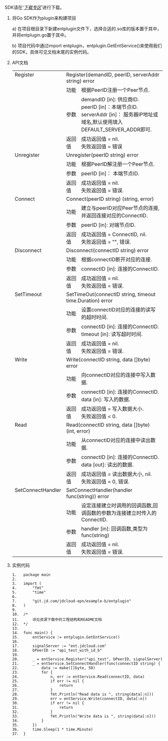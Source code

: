 SDK请在‘*[下载专区](../Download-Center.md)*’进行下载。

1. 将Go SDK作为plugin来构建项目

   a) 在项目根目录下新建entplugin文件下，选择合适的.so库的版本置于其中，并将entplugin.go置于其中。

   b) 项目代码中通过import entplugin，entplugin.GetEntService()来使用我们的SDK，具体可见文档末尾的实例代码。

2. API文档

   <table>
     <tr valign="top">
       <td rowspan="4">Register</td>
       <td colspan="2">Register(demandID, peerID, serverAddr string) error</td>
     </tr>
     <tr>
       <td>功能</td>
       <td>根据PeerID注册一个Peer节点.</td>
     </tr>
     <tr>
       <td>参数</td>
       <td>demandID [in]: 供应商ID.<br>
   		peerID [in]：本端节点ID.<br>
   		serverAddr [in]： 服务器IP地址或域名,默认使用填入DEFAULT_SERVER_ADDR即可.
   	</td>
     </tr>
     <tr>
       <td width="10%">返回值</td>
       <td>成功返回值 = nil.<br>
   		失败返回值 = 错误
   	</td>
     </tr>
     <tr valign="top">
       <td rowspan="4">Unregister</td>
       <td colspan="2">Unregister(peerID string) error</td>
     </tr>
     <tr>
       <td>功能</td>
       <td>根据PeerID解注册一个Peer节点.</td>
     </tr>
     <tr>
       <td>参数</td>
       <td>peerID [in]： 本端节点ID.</td>
     </tr>
     <tr>
       <td>返回值</td>
       <td>成功返回值 = nil.<br>
   		失败返回值 = 错误.
   	</td>
     </tr>
     <tr valign="top">
       <td rowspan="4">Connect</td>
       <td colspan="2">Connect(peerID string) (string, error)</td>
     </tr>
     <tr>
       <td>功能</td>
       <td>建立与peerID对应Peer节点的连接,并返回连接对应的ConnectID.</td>
     </tr>
     <tr>
       <td>参数</td>
       <td>peerID [in]: 对端节点ID.</td>
     </tr>
     <tr>
       <td>返回值</td>
       <td>成功返回值 = ConnectID, nil.<br>
   		失败返回值 = "", 错误.
   	</td>
     </tr>
     <tr valign="top">
       <td rowspan="4">Disconnect</td>
       <td colspan="2">Disconnect(connectID string) error</td>
     </tr>
     <tr>
       <td>功能</td>
       <td>根据connectID断开对应的连接.</td>
     </tr>
     <tr>
       <td>参数</td>
       <td>connectID [in]: 连接的ConnectID.</td>
     </tr>
     <tr>
       <td>返回值</td>
       <td>成功返回值 = nil.<br>
   		失败返回值 = 错误.
   	</td>
     </tr>
     <tr valign="top">
       <td rowspan="4">SetTimeout</td>
       <td colspan="2">SetTimeOut(connectID string, timeout time.Duration) error</td>
     </tr>
     <tr>
       <td>功能</td>
       <td>设置connectID对应的连接的读写的超时时间.</td>
     </tr>
     <tr>
       <td>参数</td>
       <td>connectID [in]: 连接的ConnectID.<br>
   		timeout [in]: 读写超时时间.
   	</td>
     </tr>
     <tr>
       <td>返回值</td>
       <td>成功返回值 = nil.<br>
   		失败返回值 = 错误.
   	</td>
     </tr>
     <tr valign="top">
       <td rowspan="4">Write</td>
       <td colspan="2">Write(connectID string, data []byte) error</td>
     </tr>
     <tr>
       <td>功能</td>
       <td>向connectID对应的连接中写入数据.</td>
     </tr>
     <tr>
       <td>参数</td>
       <td>connectID [in]: 连接的ConnectID.<br>
   		data [in]: 写入的数据.
   	</td>
     </tr>
     <tr>
       <td>返回值</td>
       <td>成功返回值 = 写入数据大小.<br>
   		失败返回值 < 0.
   	</td>
     </tr>
     <tr valign="top">
       <td rowspan="4">Read</td>
       <td colspan="2">Read(connectID string, data []byte) (int, error)</td>
     </tr>
     <tr>
       <td>功能</td>
       <td>从connectID对应的连接中读出数据.</td>
     </tr>
     <tr>
       <td>参数</td>
       <td>connectID [in]: 连接的ConnectID.<br>
   		data [out]: 读出的数据.
   	</td>
     </tr>
     <tr>
       <td>返回值</td>
       <td>成功返回值 = 读出数据大小, nil.<br>
   		失败返回值 = 0, 错误.
   	</td>
     </tr>
     <tr valign="top">
       <td rowspan="4">SetConnectHandler</td>
       <td colspan="2">SetConnectHandler(handler func(string)) error</td>
     </tr>
     <tr>
       <td>功能</td>
       <td>设定连接建立时调用的回调函数,回调函数的参数为连接建立时传入的ConnectID.</td>
     </tr>
     <tr>
       <td>参数</td>
       <td>handler [in]: 回调函数,类型为func(string)</td>
     </tr>
     <tr>
       <td>返回值</td>
       <td>成功返回值 = nil.<br>
   		失败返回值 = 错误.
   	</td>
     </tr>
   </table>

3. 实例代码

   ```
   1.	package main
   2.	 
   3.	import (
   4.	    "fmt"
   5.	    "time"
   6.	 
   7.	    "git.jd.com/jdcloud-epn/example-b/entplugin"
   8.	)
   9.	 
   10.	/*
   11.	    详见资源下载中的工程结构和README文档
   12.	*/
   13.	 
   14.	func main() {
   15.	    entService := entplugin.GetEntService()
   16.	 
   17.	    signalServer := "ent.jdcloud.com"
   18.	    bPeerID := "api_test_with_id_b"
   19.	 
   20.	    _ = entService.Register("api_test", bPeerID, signalServer)
   21.	    _ = entService.SetConnectHandler(func(connectID string) {
   22.	        data := make([]byte, 50)
   23.	        for {
   24.	            n, err := entService.Read(connectID, data)
   25.	            if err != nil {
   26.	                return
   27.	            }
   28.	            fmt.Println("Read data is ", string(data[:n]))
   29.	            err = entService.Write(connectID, data[:n])
   30.	            if err != nil {
   31.	                return
   32.	            }
   33.	            fmt.Println("Write data is ", string(data[:n]))
   34.	        }
   35.	    })
   36.	    time.Sleep(1 * time.Minute)
   37.	}
   ```

